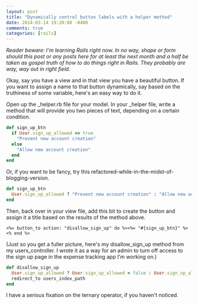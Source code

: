```yaml
---
layout: post
title: "Dynamically control button labels with a helper method"
date: 2014-03-14 19:20:08 -0400
comments: true
categories: [rails]
---
```

_Reader beware: I'm learning Rails right now. In no way, shape or form should this post or any posts here for at least the next month and a half be taken as gospel truth of how to do things right in Rails. They probably are way, way out in right field._

Okay, say you have a view and in that view you have a beautiful button. If you want to assign a name to that button dynamically, say based on the truthiness of some variable, here's an easy way to do it. 

Open up the _helper.rb file for your model. In your _helper file, write a method that will provide you two pieces of text, depending on a certain condition.

~~~ ruby
def sign_up_btn
  if User.sign_up_allowed == true
    "Prevent new account creation"
  else
    "Allow new account creation"
  end
end
~~~

Or, if you want to be fancy, try this refactored-while-in-the-midst-of-blogging-version. 

~~~ ruby
def sign_up_btn
  User.sign_up_allowed ? "Prevent new account creation" : "Allow new account creation"
end
~~~

Then, back over in your view file, add this bit to create the button and assign it a title based on the results of the method above. 

~~~ erb
<%= button_to action: "disallow_sign_up" do %><%= "#{sign_up_btn}" %><% end %>
~~~

(Just so you get a fuller picture, here's my disallow_sign_up method from my users_controller. I wrote it as a way for an admin to turn off access to the sign up page in the expense tracking app I'm working on.)

~~~ ruby
def disallow_sign_up
  User.sign_up_allowed ? User.sign_up_allowed = false : User.sign_up_allowed = true
  redirect_to users_index_path
end
~~~

I have a serious fixation on the ternary operator, if you haven't noticed. 
